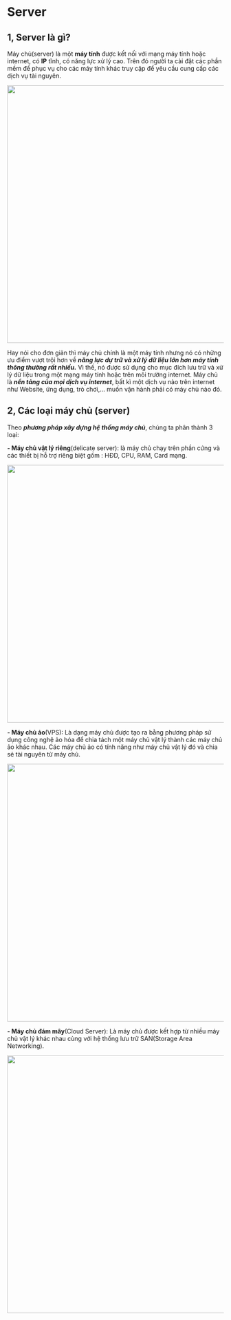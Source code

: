 # Server
## 1, Server là gì?
Máy chủ(server) là một **máy tính** được kết nối với mạng máy tính hoặc internet, có **IP** tĩnh, có năng lực xử lý cao. Trên đó người ta cài đặt các phần mềm để phục vụ cho các máy tính khác truy cập để yêu cầu cung cấp các dịch vụ tài nguyên.
<p align="center">
  <img src="https://user-images.githubusercontent.com/111721629/186357212-5030c89d-e65c-4453-859d-74f5740030bd.PNG" style="width:600px;">
  </p>
  
  Hay nói cho đơn giản thì máy chủ chính là một máy tính nhưng nó có những ưu điểm vượt trội hơn về ***năng lực dự trữ và xử lý dữ liệu lớn hơn máy tính thông thường rất nhiều.***
  Vì thế, nó được sử dụng cho mục đích lưu trữ và xử lý dữ liệu trong một mạng máy tính hoặc trên môi trường internet.
  Máy chủ là ***nền tảng của mọi dịch vụ internet***, bất kì một dịch vụ nào trên internet như Website, ứng dụng, trò chơi,... muốn vận hành phải có máy chủ nào đó.
## 2, Các loại máy chủ (server)
Theo ***phương pháp xây dựng hệ thống máy chủ***, chúng ta phân thành 3 loại:

**- Máy chủ vật lý riêng**(delicate server): là máy chủ chạy trên phần cứng và các thiết bị hỗ trợ riêng biệt gồm : HĐD, CPU, RAM, Card mạng.
<p align="center">
  <img src="https://user-images.githubusercontent.com/111721629/186367116-b4297f00-8ed0-4a8b-aa75-05ec13b637df.PNG" style="width:600px;">
  </p>

**- Máy chủ ảo**(VPS): Là dạng máy chủ được tạo ra bằng phương pháp sử dụng công nghệ ảo hóa để chia tách một máy chủ vật lý thành các máy chủ ảo khác nhau. Các máy chủ ảo có tính năng như máy chủ vật lý đó và chia sẻ tài nguyên từ máy chủ.
<p align="center">
  <img src="https://user-images.githubusercontent.com/111721629/186367393-3773714b-1eb9-477f-8f47-95d004635eaa.PNG" style="width:600px;">
  </p>
  
**- Máy chủ đám mây**(Cloud Server): Là máy chủ được kết hợp từ nhiều máy chủ vật lý khác nhau cùng với hệ thống lưu trữ SAN(Storage Area Networking).
<p align="center">
  <img src="https://user-images.githubusercontent.com/111721629/186367820-5e57e64f-bf35-40e3-a4ea-5987a7eedc37.PNG" style="width:600px;">
  </p>
